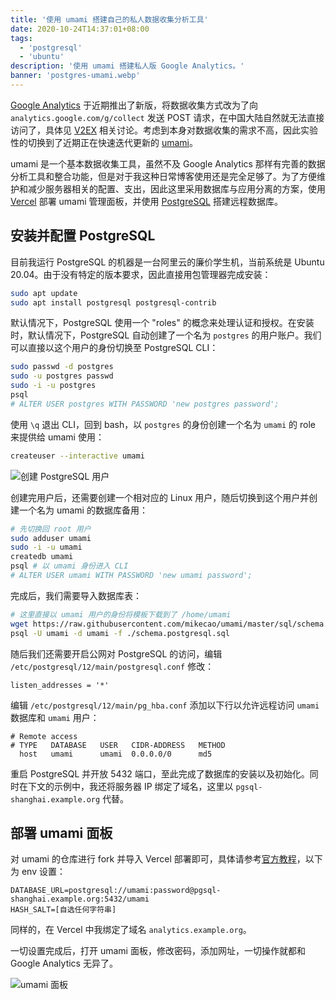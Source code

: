 ```yaml
---
title: '使用 umami 搭建自己的私人数据收集分析工具'
date: 2020-10-24T14:37:01+08:00
tags:
  - 'postgresql'
  - 'ubuntu'
description: '使用 umami 搭建私人版 Google Analytics。'
banner: 'postgres-umami.webp'
---
```


[Google Analytics](https://analytics.google.com/) 于近期推出了新版，将数据收集方式改为了向 `analytics.google.com/g/collect` 发送 POST 请求，在中国大陆自然就无法直接访问了，具体见 [V2EX](https://www.v2ex.com/t/716280) 相关讨论。考虑到本身对数据收集的需求不高，因此实验性的切换到了近期正在快速迭代更新的 [umami](https://github.com/mikecao/umami)。

<!--more-->

umami 是一个基本数据收集工具，虽然不及 Google Analytics 那样有完善的数据分析工具和整合功能，但是对于我这种日常博客使用还是完全足够了。为了方便维护和减少服务器相关的配置、支出，因此这里采用数据库与应用分离的方案，使用 [Vercel](https://vercel.com/) 部署 umami 管理面板，并使用 [PostgreSQL](https://www.postgresql.org/) 搭建远程数据库。

## 安装并配置 PostgreSQL

目前我运行 PostgreSQL 的机器是一台阿里云的廉价学生机，当前系统是 Ubuntu 20.04。由于没有特定的版本要求，因此直接用包管理器完成安装：

```bash
sudo apt update
sudo apt install postgresql postgresql-contrib
```

默认情况下，PostgreSQL 使用一个 "roles" 的概念来处理认证和授权。在安装时，默认情况下，PostgreSQL 自动创建了一个名为 `postgres` 的用户账户。我们可以直接以这个用户的身份切换至 PostgreSQL CLI：

```bash
sudo passwd -d postgres
sudo -u postgres passwd
sudo -i -u postgres
psql
# ALTER USER postgres WITH PASSWORD 'new postgres password';
```

使用 `\q` 退出 CLI，回到 bash，以 `postgres` 的身份创建一个名为 `umami` 的 role 来提供给 umami 使用：

```bash
createuser --interactive umami
```

![创建 PostgreSQL 用户](20201024124907.webp)

创建完用户后，还需要创建一个相对应的 Linux 用户，随后切换到这个用户并创建一个名为 umami 的数据库备用：

```bash
# 先切换回 root 用户
sudo adduser umami
sudo -i -u umami
createdb umami
psql # 以 umami 身份进入 CLI
# ALTER USER umami WITH PASSWORD 'new umami password';
```

完成后，我们需要导入数据库表：

```bash
# 这里直接以 umami 用户的身份将模板下载到了 /home/umami
wget https://raw.githubusercontent.com/mikecao/umami/master/sql/schema.postgresql.sql # 获取数据表模板
psql -U umami -d umami -f ./schema.postgresql.sql
```

随后我们还需要开启公网对 PostgreSQL 的访问，编辑 `/etc/postgresql/12/main/postgresql.conf` 修改：

```
listen_addresses = '*'
```

编辑 `/etc/postgresql/12/main/pg_hba.conf` 添加以下行以允许远程访问 `umami` 数据库和 `umami` 用户：

```
# Remote access
# TYPE   DATABASE   USER   CIDR-ADDRESS   METHOD
  host   umami      umami  0.0.0.0/0      md5
```

重启 PostgreSQL 并开放 5432 端口，至此完成了数据库的安装以及初始化。同时在下文的示例中，我还将服务器 IP 绑定了域名，这里以 `pgsql-shanghai.example.org` 代替。

## 部署 umami 面板

对 umami 的仓库进行 fork 并导入 Vercel 部署即可，具体请参考[官方教程](https://umami.is/docs/running-on-vercel)，以下为 env 设置：

```
DATABASE_URL=postgresql://umami:password@pgsql-shanghai.example.org:5432/umami
HASH_SALT=[自选任何字符串]
```

同样的，在 Vercel 中我绑定了域名 `analytics.example.org`。

一切设置完成后，打开 umami 面板，修改密码，添加网址，一切操作就都和 Google Analytics 无异了。

![umami 面板](20201024142720.webp)
